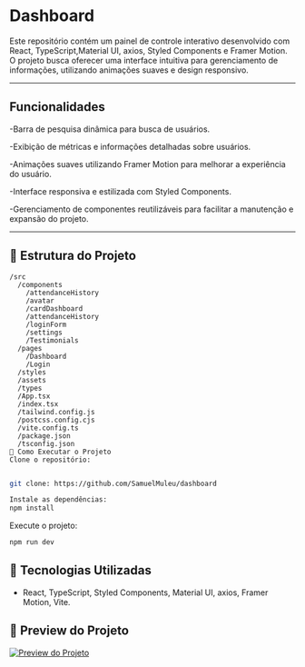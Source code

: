 # Dashboard

Este repositório contém um painel de controle interativo desenvolvido com React, TypeScript,Material UI, axios, Styled Components e  Framer Motion. O projeto busca oferecer uma interface intuitiva para gerenciamento de informações, utilizando animações suaves e design responsivo.

---

## **Funcionalidades**

-Barra de pesquisa dinâmica para busca de usuários.

-Exibição de métricas e informações detalhadas sobre usuários.

-Animações suaves utilizando Framer Motion para melhorar a experiência do usuário.

-Interface responsiva e estilizada com Styled Components.

-Gerenciamento de componentes reutilizáveis para facilitar a manutenção e expansão do projeto.

---

## 📁 **Estrutura do Projeto**

```plaintext
/src
  /components
    /attendanceHistory
    /avatar
    /cardDashboard
    /attendanceHistory
    /loginForm
    /settings
    /Testimonials
  /pages
    /Dashboard
    /Login
  /styles
  /assets
  /types
  /App.tsx
  /index.tsx
  /tailwind.config.js
  /postcss.config.cjs
  /vite.config.ts
  /package.json
  /tsconfig.json
🚀 Como Executar o Projeto
Clone o repositório:
```
```bash

git clone: https://github.com/SamuelMuleu/dashboard
```
```bash
Instale as dependências:
npm install
```

Execute o projeto:

```bash
npm run dev
```


## 🔧 Tecnologias Utilizadas
- React, TypeScript, Styled Components, Material UI, axios, Framer Motion, Vite.


## 📸 Preview do Projeto
[![Preview do Projeto](https://i.imgur.com/PGmWDPT.png)](https://i.imgur.com/Pg1RbzL.png)
